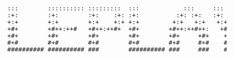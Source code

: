<pre>
:::        :::::::::: :::::::::  :::            :::     :::   ::: 
:+:        :+:        :+:    :+: :+:          :+: :+:   :+:   :+: 
+:+        +:+        +:+    +:+ +:+         +:+   +:+   +:+ +:+  
+#+        +#++:++#   +#++:++#+  +#+        +#++:++#++:   +#++:   
+#+        +#+        +#+        +#+        +#+     +#+    +#+    
#+#        #+#        #+#        #+#        #+#     #+#    #+#    
########## ########## ###        ########## ###     ###    ###    
</pre>

